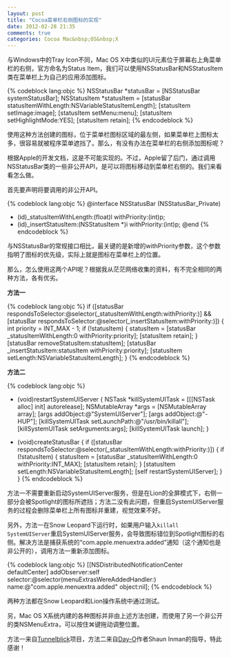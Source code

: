 ```yaml
---
layout: post
title: "Cocoa菜单栏右侧图标的实现"
date: 2012-02-28 21:35
comments: true
categories: Cocoa Mac&nbsp;OS&nbsp;X
---
```


与Windows中的Tray Icon不同，Mac OS X中类似的UI元素位于屏幕右上角菜单栏的右侧，官方命名为Status Item，我们可以使用NSStatusBar和NSStatusItem类在菜单栏上为自己的应用添加图标。

{% codeblock lang:objc %}
NSStatusBar *statusBar = [NSStatusBar systemStatusBar];
NSStatusItem *statusItem = [statusBar statusItemWithLength:NSVariableStatusItemLength];
[statusItem setImage:image];
[statusItem setMenu:menu];
[statusItem setHighlightMode:YES];
[statusItem retain];
{% endcodeblock %}

使用这种方法创建的图标，位于菜单栏图标区域的最左侧，如果菜单栏上图标太多，很容易就被程序菜单遮挡了。那么，有没有办法在菜单栏的右侧添加图标呢？

<!--more-->

根据Apple的开发文档，这是不可能实现的。不过，Apple留了后门，通过调用NSStatusBar类的一些非公开API，是可以将图标移动到菜单栏右侧的。我们来看看怎么做。

首先要声明将要调用的非公开API。

{% codeblock lang:objc %}
@interface NSStatusBar (NSStatusBar_Private)
- (id)_statusItemWithLength:(float)l withPriority:(int)p;
- (id)_insertStatusItem:(NSStatusItem *)i withPriority:(int)p;
@end
{% endcodeblock %}

与NSStatusBar的常规接口相比，最关键的是新增的withPriority参数，这个参数指明了图标的优先级，实际上就是图标在菜单栏上的位置。

那么，怎么使用这两个API呢？根据我从茫茫网络收集的资料，有不完全相同的两种方法，各有优劣。

**方法一**

{% codeblock lang:objc %}
if ([statusBar respondsToSelector:@selector(_statusItemWithLength:withPriority:)] &&
    [statusBar respondsToSelector:@selector(_insertStatusItem:withPriority:)])
{
    int priority = INT_MAX - 1;
    if (!statusItem)
    {
        statusItem = [statusBar _statusItemWithLength:0 withPriority:priority];
        [statusItem retain];
    }
    [statusBar removeStatusItem:statusItem];
    [statusBar _insertStatusItem:statusItem withPriority:priority];
    [statusItem setLength:NSVariableStatusItemLength];
}
{% endcodeblock %}

**方法二**

{% codeblock lang:objc %}
- (void)restartSystemUIServer 
{
    NSTask *killSystemUITask = [[[NSTask alloc] init] autorelease];
    NSMutableArray *args = [NSMutableArray array];
    [args addObject:@"SystemUIServer"];
    [args addObject:@"-HUP"];
    [killSystemUITask setLaunchPath:@"/usr/bin/killall"];
    [killSystemUITask setArguments:args];
    [killSystemUITask launch];
}

- (void)createStatusBar
{
    if ([statusBar respondsToSelector:@selector(_statusItemWithLength:withPriority:)])
    {
        if (!statusItem)
        {
            statusItem = [statusBar _statusItemWithLength:0 withPriority:INT_MAX];
            [statusItem retain];
        }
        [statusItem setLength:NSVariableStatusItemLength];
        [self restartSystemUIServer];
    }
}
{% endcodeblock %}

方法一不需要重新启动SystemUIServer服务，但是在Lion的全屏模式下，右侧一部分会被Spotlight的图标所遮挡；方法二没有此问题，但重启SystemUIServer服务的过程会删除菜单栏上所有图标并重建，视觉效果不好。

另外，方法一在Snow Leopard下运行时，如果用户输入`killall SystemUIServer`重启SystemUIServer服务，会导致图标错位到Spotlight图标的右侧。解决方法是捕获系统的“com.apple.menuextra.added”通知（这个通知也是非公开的），调用方法一重新添加图标。

{% codeblock lang:objc %}
[[NSDistributedNotificationCenter defaultCenter] addObserver:self
                                                    selector:@selector(menuExtrasWereAddedHandler:)
                                                        name:@"com.apple.menuextra.added"
                                                      object:nil];
{% endcodeblock %}

两种方法都在Snow Leopard和Lion操作系统中通过测试。

另，Mac OS X系统内建的各种图标并非由上述方法创建，而使用了另一个非公开的类NSMenuExtra，可以按住⌘键拖动调整位置。

方法一来自[Tunnelblick](http://code.google.com/p/tunnelblick/)项目，方法二来自[Day-O](http://shauninman.com/archive/2011/10/20/day_o_mac_menu_bar_clock)作者Shaun Inman的指导，特此感谢！
